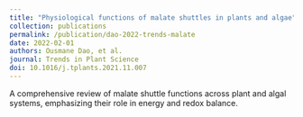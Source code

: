 ```yaml
---
title: "Physiological functions of malate shuttles in plants and algae"
collection: publications
permalink: /publication/dao-2022-trends-malate
date: 2022-02-01
authors: Ousmane Dao, et al.
journal: Trends in Plant Science
doi: 10.1016/j.tplants.2021.11.007
---
```


A comprehensive review of malate shuttle functions across plant and algal systems, emphasizing their role in energy and redox balance.
